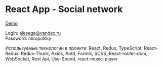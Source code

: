 # React App - Social network

[Demo](https://miropolsky.github.io/Social/)

Login: alesega@yandex.ru</br>
Password: miropolsky</br>

Используемые технологии в проекте: React, Redux, TypeScript, React-Redux, Redux-Thunk, Axios, Antd, Formik, SCSS, React-router-dom, WebSocket, Rest Api, Use-Sound, react-music-player
